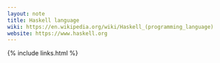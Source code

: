 ```yaml
---
layout: note
title: Haskell language
wiki: https://en.wikipedia.org/wiki/Haskell_(programming_language)
website: https://www.haskell.org
---
```


{% include links.html %}
